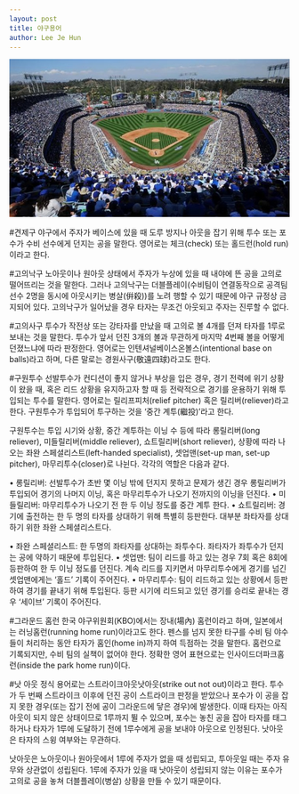 ```yaml
---
layout: post
title: 야구용어
author: Lee Je Hun
---
```

![Base](/assets/img/posts/다운로드.jpg)

#견제구
야구에서 주자가 베이스에 있을 때 도루 방지나 아웃을 잡기 위해 투수 또는 포수가 수비 선수에게 던지는 공을 말한다. 영어로는 체크(check) 또는 홀드런(hold run)이라고 한다.

#고의낙구
노아웃이나 원아웃 상태에서 주자가 누상에 있을 때 내야에 뜬 공을 고의로 떨어뜨리는 것을 말한다. 그러나 고의낙구는 더블플레이(수비팀이 연결동작으로 공격팀 선수 2명을 동시에 아웃시키는 병살(倂殺))를 노려 행할 수 있기 때문에 야구 규정상 금지되어 있다. 고의낙구가 일어났을 경우 타자는 무조건 아웃되고 주자는 진루할 수 없다.

#고의사구
투수가 작전상 또는 강타자를 만났을 때 고의로 볼 4개를 던져 타자를 1루로 보내는 것을 말한다. 투수가 앞서 던진 3개의 볼과 무관하게 마지막 4번째 볼을 어떻게 던졌느냐에 따라 판정한다. 영어로는 인텐셔널베이스온볼스(intentional base on balls)라고 하며, 다른 말로는 경원사구(敬遠四球)라고도 한다.

#구원투수
선발투수가 컨디션이 좋지 않거나 부상을 입은 경우, 경기 전력에 위기 상황이 왔을 때, 혹은 리드 상황을 유지하고자 할 때 등 전략적으로 경기를 운용하기 위해 투입되는 투수를 말한다. 영어로는 릴리프피처(relief pitcher) 혹은 릴리버(reliever)라고 한다. 구원투수가 투입되어 투구하는 것을 ‘중간 계투(繼投)’라고 한다.

구원투수는 투입 시기와 상황, 중간 계투하는 이닝 수 등에 따라 롱릴리버(long reliever), 미들릴리버(middle reliever), 쇼트릴리버(short reliever), 상황에 따라 나오는 좌완 스페셜리스트(left-handed specialist), 셋업맨(set-up man, set-up pitcher), 마무리투수(closer)로 나뉜다. 각각의 역할은 다음과 같다.

• 롱릴리버: 선발투수가 초반 몇 이닝 밖에 던지지 못하고 문제가 생긴 경우 롱릴리버가 투입되어 경기의 나머지 이닝, 혹은 마무리투수가 나오기 전까지의 이닝을 던진다.
• 미들릴리버: 마무리투수가 나오기 전 한 두 이닝 정도를 중간 계투 한다.
• 쇼트릴리버: 경기에 출전하는 한 두 명의 타자를 상대하기 위해 특별히 등판한다. 대부분 좌타자를 상대하기 위한 좌완 스페셜리스트다.

• 좌완 스페셜리스트:  한 두명의 좌타자를 상대하는 좌투수다. 좌타자가 좌투수가 던지는 공에 약하기 때문에 투입된다.
• 셋업맨: 팀이 리드를 하고 있는 경우 7회 혹은 8회에 등판하여 한 두 이닝 정도를 던진다. 계속 리드를 지키면서 마무리투수에게 경기를 넘긴 셋업맨에게는 ‘홀드’ 기록이 주어진다.
• 마무리투수: 팀이 리드하고 있는 상황에서 등판하여 경기를 끝내기 위해 투입된다. 등판 시기에 리드되고 있던 경기를 승리로 끝내는 경우 ‘세이브’ 기록이 주어진다.

#그라운드 홈런
한국 야구위원회(KBO)에서는 장내(場內) 홈런이라고 하며, 일본에서는 러닝홈런(running home run)이라고도 한다. 펜스를 넘지 못한 타구를 수비 팀 야수들이 처리하는 동안 타자가 홈인(home in)까지 하여 득점하는 것을 말한다. 홈런으로 기록되지만, 수비 팀의 실책이 없어야 한다. 정확한 영어 표현으로는 인사이드더파크홈런(inside the park home run)이다.

#낫 아웃
정식 용어로는 스트라이크아웃낫아웃(strike out not out)이라고 한다. 투수가 두 번째 스트라이크 이후에 던진 공이 스트라이크 판정을 받았으나 포수가 이 공을 잡지 못한 경우(또는 잡기 전에 공이 그라운드에 닿은 경우)에 발생한다. 이때 타자는 아직 아웃이 되지 않은 상태이므로 1루까지 뛸 수 있으며, 포수는 놓친 공을 잡아 타자를 태그하거나 타자가 1루에 도달하기 전에 1루수에게 공을 보내야 아웃으로 인정된다. 낫아웃은 타자의 스윙 여부와는 무관하다.

낫아웃은 노아웃이나 원아웃에서 1루에 주자가 없을 때 성립되고, 투아웃일 때는 주자 유무와 상관없이 성립된다. 1루에 주자가 있을 때 낫아웃이 성립되지 않는 이유는 포수가 고의로 공을 놓쳐 더블플레이(병살) 상황을 만들 수 있기 때문이다.
